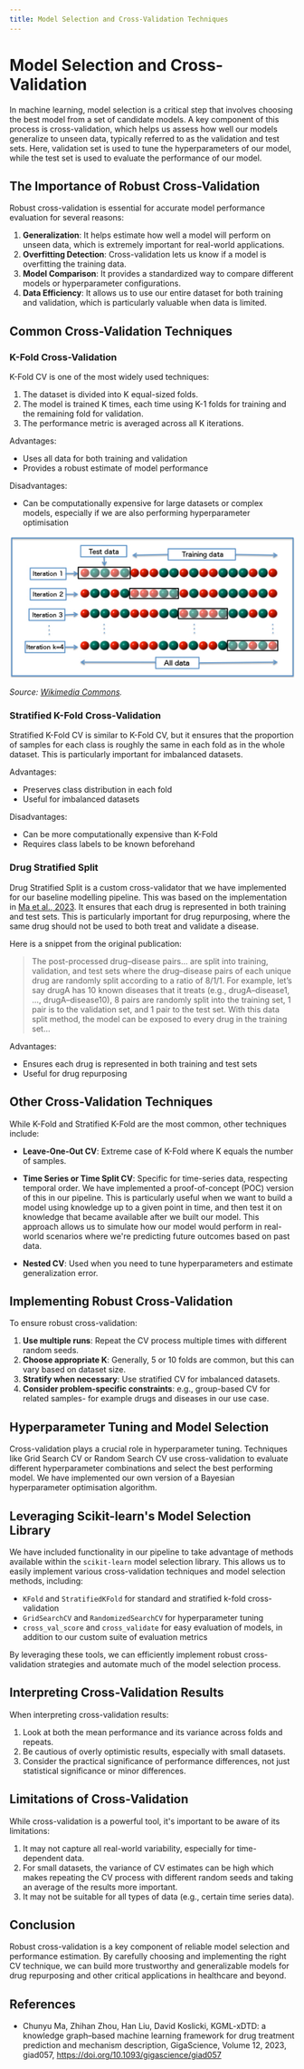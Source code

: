 ```yaml
---
title: Model Selection and Cross-Validation Techniques
---
```


# Model Selection and Cross-Validation

In machine learning, model selection is a critical step that involves choosing the best model from a set of candidate models. A key component of this process is cross-validation, which helps us assess how well our models generalize to unseen data, typically referred to as the validation and test sets. Here, validation set is used to tune the hyperparameters of our model, while the test set is used to evaluate the performance of our model.

## The Importance of Robust Cross-Validation

Robust cross-validation is essential for accurate model performance evaluation for several reasons:

1. **Generalization**: It helps estimate how well a model will perform on unseen data, which is extremely important for real-world applications.
2. **Overfitting Detection**: Cross-validation lets us know if a model is overfitting the training data.
3. **Model Comparison**: It provides a standardized way to compare different models or hyperparameter configurations.
4. **Data Efficiency**: It allows us to use our entire dataset for both training and validation, which is particularly valuable when data is limited.

## Common Cross-Validation Techniques

### K-Fold Cross-Validation

K-Fold CV is one of the most widely used techniques:

1. The dataset is divided into K equal-sized folds.
2. The model is trained K times, each time using K-1 folds for training and the remaining fold for validation.
3. The performance metric is averaged across all K iterations.

Advantages:
- Uses all data for both training and validation
- Provides a robust estimate of model performance

Disadvantages:
- Can be computationally expensive for large datasets or complex models, especially if we are also performing hyperparameter optimisation

![Knowledge Graph Embedding by EdoardoRamalli, licensed under CC BY-SA 4.0](../../assets/img/K-fold_cross_validation_EN.jpg)

*Source: [Wikimedia Commons](https://commons.wikimedia.org/wiki/File:K-fold_cross_validation_EN.jpg).*

### Stratified K-Fold Cross-Validation

Stratified K-Fold CV is similar to K-Fold CV, but it ensures that the proportion of samples for each class is roughly the same in each fold as in the whole dataset. This is particularly important for imbalanced datasets.

Advantages:
- Preserves class distribution in each fold
- Useful for imbalanced datasets

Disadvantages:
- Can be more computationally expensive than K-Fold
- Requires class labels to be known beforehand

### Drug Stratified Split

Drug Stratified Split is a custom cross-validator that we have implemented for our baseline modelling pipeline. This was based on the implementation in [Ma et al., 2023](https://academic.oup.com/gigascience/article/doi/10.1093/gigascience/giad057/7246583). It ensures that each drug is represented in both training and test sets. This is particularly important for drug repurposing, where the same drug should not be used to both treat and validate a disease.

Here is a snippet from the original publication:

> The post-processed drug–disease pairs... are split into training, validation, and test sets where the drug–disease pairs of each unique drug are randomly split according to a ratio of 8/1/1. For example, let’s say drugA has 10 known diseases that it treats (e.g., drugA–disease1, …, drugA–disease10), 8 pairs are randomly split into the training set, 1 pair is to the validation set, and 1 pair to the test set. With this data split method, the model can be exposed to every drug in the training set...

Advantages:
- Ensures each drug is represented in both training and test sets
- Useful for drug repurposing

## Other Cross-Validation Techniques

While K-Fold and Stratified K-Fold are the most common, other techniques include:

- **Leave-One-Out CV**: Extreme case of K-Fold where K equals the number of samples.
- **Time Series or Time Split CV**: Specific for time-series data, respecting temporal order. We have implemented a proof-of-concept (POC) version of this in our pipeline. This is particularly useful when we want to build a model using knowledge up to a given point in time, and then test it on knowledge that became available after we built our model. This approach allows us to simulate how our model would perform in real-world scenarios where we're predicting future outcomes based on past data.

- **Nested CV**: Used when you need to tune hyperparameters and estimate generalization error.

## Implementing Robust Cross-Validation

To ensure robust cross-validation:

1. **Use multiple runs**: Repeat the CV process multiple times with different random seeds.
2. **Choose appropriate K**: Generally, 5 or 10 folds are common, but this can vary based on dataset size.
3. **Stratify when necessary**: Use stratified CV for imbalanced datasets.
4. **Consider problem-specific constraints**: e.g., group-based CV for related samples- for example drugs and diseases in our use case.

## Hyperparameter Tuning and Model Selection

Cross-validation plays a crucial role in hyperparameter tuning. Techniques like Grid Search CV or Random Search CV use cross-validation to evaluate different hyperparameter combinations and select the best performing model. We have implemented our own version of a Bayesian hyperparameter optimisation algorithm.

## Leveraging Scikit-learn's Model Selection Library

We have included functionality in our pipeline to take advantage of methods available within the `scikit-learn` model selection library. This allows us to easily implement various cross-validation techniques and model selection methods, including:

- `KFold` and `StratifiedKFold` for standard and stratified k-fold cross-validation
- `GridSearchCV` and `RandomizedSearchCV` for hyperparameter tuning 
- `cross_val_score` and `cross_validate` for easy evaluation of models, in addition to our custom suite of evaluation metrics

By leveraging these tools, we can efficiently implement robust cross-validation strategies and automate much of the model selection process.

## Interpreting Cross-Validation Results

When interpreting cross-validation results:
1. Look at both the mean performance and its variance across folds and repeats.
2. Be cautious of overly optimistic results, especially with small datasets.
3. Consider the practical significance of performance differences, not just statistical significance or minor differences.

## Limitations of Cross-Validation

While cross-validation is a powerful tool, it's important to be aware of its limitations:
1. It may not capture all real-world variability, especially for time-dependent data.
2. For small datasets, the variance of CV estimates can be high which makes repeating the CV process with different random seeds and taking an average of the results more important.
3. It may not be suitable for all types of data (e.g., certain time series data).

## Conclusion

Robust cross-validation is a key component of reliable model selection and performance estimation. By carefully choosing and implementing the right CV technique, we can build more trustworthy and generalizable models for drug repurposing and other critical applications in healthcare and beyond.

## References

- Chunyu Ma, Zhihan Zhou, Han Liu, David Koslicki, KGML-xDTD: a knowledge graph–based machine learning framework for drug treatment prediction and mechanism description, GigaScience, Volume 12, 2023, giad057, https://doi.org/10.1093/gigascience/giad057
